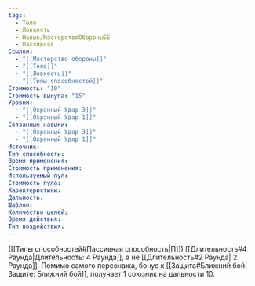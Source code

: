 ```yaml
---
tags:
  - Тело
  - Ловкость
  - Навык/МастерствоОбороныББ
  - Пассивная
Ссылки:
  - "[[Мастерство обороны]]"
  - "[[Тело]]"
  - "[[Ловкость]]"
  - "[[Типы способностей]]"
Стоимость: "10"
Стоимость выкупа: "15"
Уровни:
  - "[[Охранный Удар 3]]"
  - "[[Охранный Удар 1]]"
Связанные навыки:
  - "[[Охранный Удар 3]]"
  - "[[Охранный Удар 1]]"
Источник:
Тип способности:
Время применения:
Стоимость применения:
Используемый пул:
Стоимость пула:
Характеристики:
Дальность:
Шаблон:
Количество целей:
Время действия:
Тип воздействия:
---
```

([[Типы способностей#Пассивная способность|П]]) [[Длительность#4 Раунда|Длительность: 4 Раунда]], а не [[Длительность#2 Раунда| 2 Раунда]].
Помимо самого персонажа, бонус к [[Защита#Ближний бой|Защите: Ближний бой]], получает 1 союзник на дальности 10. 